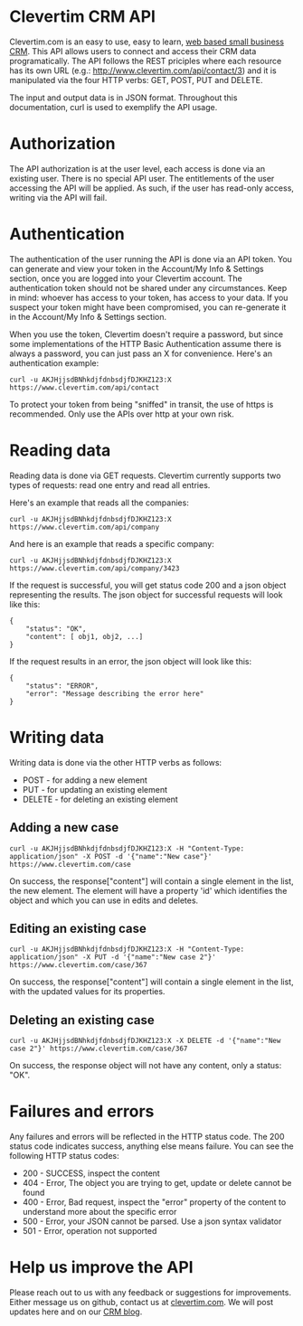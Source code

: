 Clevertim CRM API
=================

Clevertim.com is an easy to use, easy to learn, [web based small business CRM](http://www.clevertim.com). This API allows users to connect and access their CRM data programatically.
The API follows the REST priciples where each resource has its own URL (e.g.: http://www.clevertim.com/api/contact/3) and it is manipulated via the four HTTP verbs: GET, POST, PUT and DELETE.

The input and output data is in JSON format.
Throughout this documentation, curl is used to exemplify the API usage.

Authorization
=============

The API authorization is at the user level, each access is done via an existing user. There is no special API user.
The entitlements of the user accessing the API will be applied. As such, if the user has read-only access, writing via the API will fail.

Authentication
==============

The authentication of the user running the API is done via an API token. You can generate and view your token in the Account/My Info & Settings section, once you are logged into your Clevertim account.
The authentication token should not be shared under any circumstances. Keep in mind: whoever has access to your token, has access to your data.
If you suspect your token might have been compromised, you can re-generate it in the Account/My Info & Settings section.

When you use the token, Clevertim doesn't require a password, but since some implementations of the HTTP Basic Authentication assume there is always a password, you can just pass an X for convenience. Here's an authentication example:

    curl -u AKJHjjsdBNhkdjfdnbsdjfDJKHZ123:X https://www.clevertim.com/api/contact

To protect your token from being "sniffed" in transit, the use of https is recommended. Only use the APIs over http at your own risk.

Reading data
============

Reading data is done via GET requests. Clevertim currently supports two types of requests: read one entry and read all entries.

Here's an example that reads all the companies:

    curl -u AKJHjjsdBNhkdjfdnbsdjfDJKHZ123:X https://www.clevertim.com/api/company

And here is an example that reads a specific company:

    curl -u AKJHjjsdBNhkdjfdnbsdjfDJKHZ123:X https://www.clevertim.com/api/company/3423

If the request is successful, you will get status code 200 and a json object representing the results. The json object for successful requests will look like this:

    {
        "status": "OK",
        "content": [ obj1, obj2, ...]
    }

If the request results in an error, the json object will look like this:

    {
        "status": "ERROR",
        "error": "Message describing the error here"
    }

Writing data
============

Writing data is done via the other HTTP verbs as follows:

- POST   - for adding a new element
- PUT    - for updating an existing element
- DELETE - for deleting an existing element

Adding a new case
-----------------

    curl -u AKJHjjsdBNhkdjfdnbsdjfDJKHZ123:X -H "Content-Type: application/json" -X POST -d '{"name":"New case"}' https://www.clevertim.com/case

On success, the response["content"] will contain a single element in the list, the new element. The element will have a property 'id' which identifies the object and which you can use in edits and deletes.

Editing an existing case
------------------------

    curl -u AKJHjjsdBNhkdjfdnbsdjfDJKHZ123:X -H "Content-Type: application/json" -X PUT -d '{"name":"New case 2"}' https://www.clevertim.com/case/367

On success, the response["content"] will contain a single element in the list, with the updated values for its properties.

Deleting an existing case
-------------------------

    curl -u AKJHjjsdBNhkdjfdnbsdjfDJKHZ123:X -X DELETE -d '{"name":"New case 2"}' https://www.clevertim.com/case/367

On success, the response object will not have any content, only a status: "OK".

Failures and errors
===================

Any failures and errors will be reflected in the HTTP status code. The 200 status code indicates success, anything else means failure.
You can see the following HTTP status codes:

- 200 - SUCCESS, inspect the content
- 404 - Error, The object you are trying to get, update or delete cannot be found
- 400 - Error, Bad request, inspect the "error" property of the content to understand more about the specific error
- 500 - Error, your JSON cannot be parsed. Use a json syntax validator
- 501 - Error, operation not supported

Help us improve the API
=======================

Please reach out to us with any feedback or suggestions for improvements. Either message us on github, contact us at [clevertim.com](http://www.clevertim.com).
We will post updates here and on our [CRM blog](http://blog.clevertim.com).

